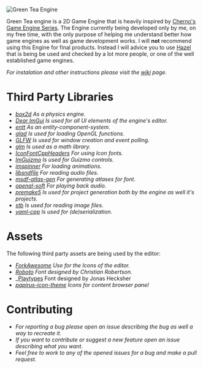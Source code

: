 ![Green Tea Engine](https://raw.githubusercontent.com/wiki/VMormoris/GreenTea/Resources/Branding/greenteagit.png)

  Green Tea engine is a 2D Game Engine that is heavily inspired by [Cherno's](https://thecherno.com/) [Game Engine Series](https://youtube.com/playlist?list=PLlrATfBNZ98dC-V-N3m0Go4deliWHPFwT). The Engine currently being developed only by me, on my free time, with the only purpose of helping me understand better how game engines as well as game development works. I will **not** recommend using this Engine for final products. Instead I will advice you to use [Hazel](https://github.com/TheCherno/Hazel) that is being be used and checked by a lot more people, or one of the well established game engines.

_For instalation and other instructions please visit the [wiki](https://github.com/VMormoris/GreenTea/wiki) page._

# Third Party Libraries

  * _[box2d](https://box2d.org/) As a physics engine._
  * _[Dear ImGui](https://github.com/ocornut/imgui) Is used for all UI elements of the engine's editor._
  * _[entt](https://github.com/skypjack/entt) As an entity-component-system._
  * _[glad](https://glad.dav1d.de/) Is used for loading OpenGL functions._
  * _[GLFW](https://github.com/glfw/glfw) Is used for window creation and event polling._
  * _[glm](https://github.com/g-truc/glm) Is used as a math library._
  * _[IconFontCppHeaders](https://github.com/juliettef/IconFontCppHeaders) For using Icon fonts._
  * _[ImGuizmo](https://github.com/CedricGuillemet/ImGuizmo) Is used for Guizmo controls._
  * _[imspinner](https://github.com/dalerank/imspinner) For loading animations._
  * _[libsndfile](https://github.com/libsndfile/libsndfile) For reading audio files._
  * _[msdf-atlas-gen](https://github.com/Chlumsky/msdf-atlas-gen) For generating atlases for font._
  * _[openal-soft](https://github.com/kcat/openal-soft) For playing back audio._
  * _[premake5](https://github.com/premake/premake-core) Is used for project generation both by the engine as well it's projects._
  * _[stb](https://github.com/nothings/stb) Is used for reading image files._
  * _[yaml-cpp](https://github.com/jbeder/yaml-cpp) Is used for (de)serialization._
  
# Assets

The following third party assets are being used by the editor:

  * _[ForkAwesome](https://forkaweso.me/Fork-Awesome/) Use for the Icons of the editor._
  * _[Roboto](https://fonts.google.com/specimen/Roboto) Font designed by Christian Robertson._
  * _[Playtypes](https://fonts.google.com/specimen/Play) Font designed by Jonas Hecksher
  * _[papirus-icon-theme](https://github.com/PapirusDevelopmentTeam/papirus-icon-theme) Icons for content browser panel_

# Contributing
  * _For reporting a bug please open an issue describing the bug as well a way to recreate it._
  * _If you want to contribute or suggest a new feature open an issue describing what you want._
  * _Feel free to work to any of the opened issues for a bug and make a pull request._
